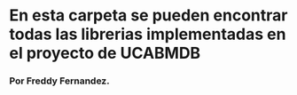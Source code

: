 # En esta carpeta se pueden encontrar todas las librerias implementadas en el proyecto de UCABMDB
### Por Freddy Fernandez.
